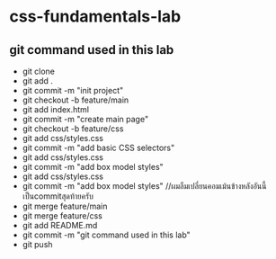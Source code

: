 # css-fundamentals-lab
## git command used in this lab
- git clone <url github>
- git add .
- git commit -m "init project"
- git checkout -b feature/main
- git add index.html
- git commit -m "create main page"
- git checkout -b feature/css
- git add css/styles.css
- git commit -m "add basic CSS selectors"
- git add css/styles.css
- git commit -m "add box model styles"
- git add css/styles.css
- git commit -m "add box model styles" //ผมลืมเปลี่ยนคอมเม้นข้างหลังอันนี้เป็นcommitสุดท้ายครับ
- git merge feature/main
- git merge feature/css
- git add README.md
- git commit -m "git command used in this lab"
- git push